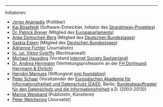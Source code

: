 ---
Initiatoren:

   * [Jorgo Ananiadis](https://www.jorgo.com/) (Politiker)
   * [Kai Bösefeldt](https://twitter.com/kbosefeldt) (Software-Entwickler, Initiator des [Straightway-Projektes](https://straightway.github.io))
   * [Dr. Patrick Breyer](https://www.patrick-breyer.de) (Mitglied des [Europaparlaments](https://www.europarl.europa.eu))
   * [Anke Domscheit-Berg](https://mdb.anke.domscheit-berg.de) (Mitglied des [Deutschen Bundestages](https://www.bundestag.de))
   * [Saskia Esken](https://www.saskiaesken.de) (Mitglied des [Deutschen Bundestages](https://www.bundestag.de))
   * [Adrienne Fichter](https://www.republik.ch/~adriennefichter) (Journalistin)
   * [lic. iur. Viktor Györffy](https://www.psg-law.ch/partner/lic._iur._viktor_gyoerffy.html) (Rechtsanwalt)
   * [Michael Hausding](https://twitter.com/mhausding) (Vorstand [Internet Society Switzerland](https://www.isoc.ch))
   * [Dr. Andrea Herrmann](https://www.fh-dortmund.de/herrmann) (Vertretungsprofessorin an der [FH Dortmund](https://www.fh-dortmund.de); [Herrmann & Ehrlich](http://www.herrmann-ehrlich.de))
   * [Hernâni Marques](https://vecirex.net) (Stiftungsrat [p≡p foundation](https://pep.foundation))
   * [Peter Schaar](https://peter-schaar.de) (Vorsitzender der [Europäischen Akademie für Informationsfreiheit und Datenschutz (EAID)](https://www.eaid-berlin.de), Berlin; [Bundesbeauftragter für den Datenschutz und die Informationsfreiheit](https://www.bfdi.bund.de) a.D. (2003-2013))
   * [Marina Weisband](https://twitter.com/afelia) (Publizistin, Künstlerin)
   * [Peter Welchering](https://www.welchering.de) (Journalist)
